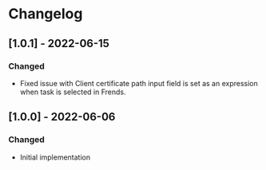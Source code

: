 # Changelog

## [1.0.1] - 2022-06-15
### Changed
- Fixed issue with Client certificate path input field is set as an expression when task is selected in Frends.

## [1.0.0] - 2022-06-06
### Changed
- Initial implementation
